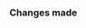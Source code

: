 <!-- Make sure your code is formatted using the prettier config in the projects root folder! -->

### Changes made
<!-- Describe changes made here. Use screenshots if changes are visual! -->
